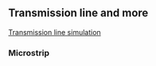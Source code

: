 ## Transmission line and more

[Transmission line simulation](http://helloworld922.blogspot.com/2013/04/transmission-line-simulation.html)

### Microstrip
